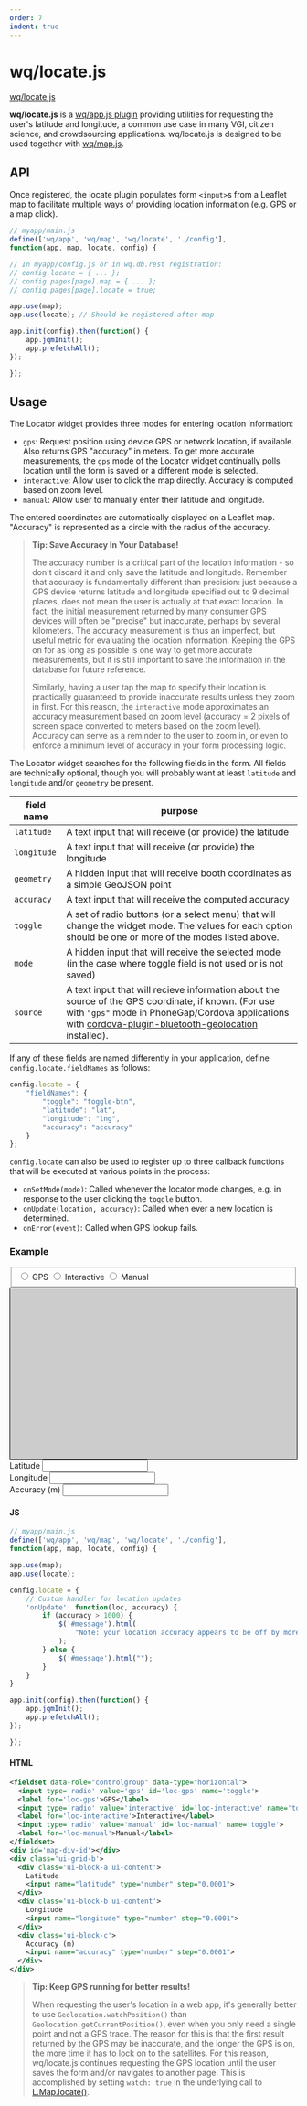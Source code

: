 ```yaml
---
order: 7
indent: true
---
```


wq/locate.js
=========

[wq/locate.js]

**wq/locate.js** is a [wq/app.js plugin] providing utilities for requesting the user's latitude and longitude, a common use case in many VGI, citizen science, and crowdsourcing applications.  wq/locate.js is designed to be used together with [wq/map.js].

## API

Once registered, the locate plugin populates form `<input>`s from a Leaflet map to facilitate multiple ways of providing location information (e.g. GPS or a map click).

```javascript
// myapp/main.js
define(['wq/app', 'wq/map', 'wq/locate', './config'],
function(app, map, locate, config) {

// In myapp/config.js or in wq.db.rest registration:
// config.locate = { ... };
// config.pages[page].map = { ... };
// config.pages[page].locate = true;

app.use(map);
app.use(locate); // Should be registered after map

app.init(config).then(function() {
    app.jqmInit();
    app.prefetchAll();
});

});
```

## Usage

The Locator widget provides three modes for entering location information:

 * `gps`: Request position using device GPS or network location, if available.  Also returns GPS "accuracy" in meters.  To get more accurate measurements, the `gps` mode of the Locator widget continually polls location until the form is saved or a different mode is selected.
 * `interactive`: Allow user to click the map directly.  Accuracy is computed based on zoom level.
 * `manual`: Allow user to manually enter their latitude and longitude.

The entered coordinates are automatically displayed on a Leaflet map.  "Accuracy" is represented as a circle with the radius of the accuracy.

> **Tip: Save Accuracy In Your Database!**
>
> The accuracy number is a critical part of the location information - so don't discard it and only save the latitude and longitude.  Remember that accuracy is fundamentally different than precision: just because a GPS device returns latitude and longitude specified out to 9 decimal places, does not mean the user is actually at that exact location.  In fact, the initial measurement returned by many consumer GPS devices will often be "precise" but inaccurate, perhaps by several kilometers.  The accuracy measurement is thus an imperfect, but useful metric for evaluating the location information.  Keeping the GPS on for as long as possible is one way to get more accurate measurements, but it is still important to save the information in the database for future reference.
>
> Similarly, having a user tap the map to specify their location is practically guaranteed to provide inaccurate results unless they zoom in first.  For this reason, the `interactive` mode approximates an accuracy measurement based on zoom level (accuracy = 2 pixels of screen space converted to meters based on the zoom level).  Accuracy can serve as a reminder to the user to zoom in, or even to enforce a minimum level of accuracy in your form processing logic.

The Locator widget searches for the following fields in the form.  All fields are technically optional, though you will probably want at least `latitude` and `longitude` and/or `geometry` be present.

field name | purpose
-----------|------------------------
`latitude` | A text input that will receive (or provide) the latitude
`longitude` | A text input that will receive (or provide) the longitude
`geometry` |  A hidden input that will receive booth coordinates as a simple GeoJSON point
`accuracy` | A text input that will receive the computed accuracy
`toggle` | A set of radio buttons (or a select menu) that will change the widget mode.  The values for each option should be one or more of the modes listed above.
`mode` | A hidden input that will receive the selected mode (in the case where toggle field is not used or is not saved)
 `source` | A text input that will recieve information about the source of the GPS coordinate, if known.  (For use with `"gps"` mode in PhoneGap/Cordova applications with [cordova-plugin-bluetooth-geolocation] installed).

If any of these fields are named differently in your application, define `config.locate.fieldNames` as follows:

```javascript
config.locate = {
    "fieldNames": {
        "toggle": "toggle-btn",
        "latitude": "lat",
        "longitude": "lng",
        "accuracy": "accuracy"
    }
};
```

`config.locate` can also be used to register up to three callback functions that will be executed at various points in the process:

 * `onSetMode(mode)`: Called whenever the locator mode changes, e.g. in response to the user clicking the `toggle` button.
 * `onUpdate(location, accuracy)`: Called when ever a new location is determined.
 * `onError(event)`: Called when GPS lookup fails.

### Example

<div data-interactive id='locator-example'>
  <fieldset data-role="controlgroup" data-type="horizontal">
    <input type='radio' value='gps' id='loc-gps' name='mode'>
    <label for='loc-gps'>GPS</label>
    <input type='radio' value='interactive' id='loc-interactive' name='mode'>
    <label for='loc-interactive'>Interactive</label>
    <input type='radio' value='manual' id='loc-manual' name='mode'>
    <label for='loc-manual'>Manual</label>
  </fieldset>
  <div id='loc-map' style='height:300px;background:#ccc;border:1px solid black'></div>
  <div class='ui-grid-b'>
    <div class='ui-block-a ui-content'>
      Latitude
      <input id="loc-lat" type="number" step="0.0001">
    </div>
    <div class='ui-block-b ui-content'>
      Longitude
      <input id="loc-long" type="number" step="0.0001">
    </div>
    <div class='ui-block-c'>
      Accuracy (m)
      <input id="loc-acc" type="number" step="0.0001">
    </div>
  </div>
  <p id="loc-message"></p>
</div>

#### JS

```javascript
// myapp/main.js
define(['wq/app', 'wq/map', 'wq/locate', './config'],
function(app, map, locate, config) {

app.use(map);
app.use(locate);

config.locate = {
    // Custom handler for location updates
    'onUpdate': function(loc, accuracy) {
        if (accuracy > 1000) {
            $('#message').html(
                "Note: your location accuracy appears to be off by more than 1km."
            );
        } else {
            $('#message').html("");
        }
    }
}

app.init(config).then(function() {
    app.jqmInit();
    app.prefetchAll();
});

});
```

#### HTML

```xml
<fieldset data-role="controlgroup" data-type="horizontal">
  <input type='radio' value='gps' id='loc-gps' name='toggle'>
  <label for='loc-gps'>GPS</label>
  <input type='radio' value='interactive' id='loc-interactive' name='toggle'>
  <label for='loc-interactive'>Interactive</label>
  <input type='radio' value='manual' id='loc-manual' name='toggle'>
  <label for='loc-manual'>Manual</label>
</fieldset>
<div id='map-div-id'></div>
<div class='ui-grid-b'>
  <div class='ui-block-a ui-content'>
    Latitude
    <input name="latitude" type="number" step="0.0001">
  </div>
  <div class='ui-block-b ui-content'>
    Longitude
    <input name="longitude" type="number" step="0.0001">
  </div>
  <div class='ui-block-c'>
    Accuracy (m)
    <input name="accuracy" type="number" step="0.0001">
  </div>
</div>
```

> **Tip: Keep GPS running for better results!**
>
> When requesting the user's location in a web app, it's generally better to use `Geolocation.watchPosition()` than `Geolocation.getCurrentPosition()`, even when you only need a single point and not a GPS trace.  The reason for this is that the first result returned by the GPS may be inaccurate, and the longer the GPS is on, the more time it has to lock on to the satellites.  For this reason, wq/locate.js continues requesting the GPS location until the user saves the form and/or navigates to another page.  This is accomplished by setting `watch: true` in the underlying call to [L.Map.locate()].

[wq/locate.js]: https://github.com/wq/wq.app/blob/master/js/wq/locate.js
[wq/app.js plugin]: https://wq.io/docs/app-plugins
[wq/map.js]: https://wq.io/docs/map-js
[AMD]: https://wq.io/docs/amd
[L.Map.locate()]: http://leafletjs.com/reference.html#map-locate-options
[cordova-plugin-bluetooth-geolocation]: https://github.com/heigeo/cordova-plugin-bluetooth-geolocation
